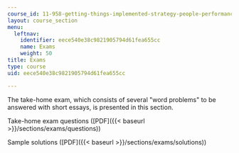 ```yaml
---
course_id: 11-958-getting-things-implemented-strategy-people-performance-and-leadership-january-iap-2009
layout: course_section
menu:
  leftnav:
    identifier: eece540e38c9821905794d61fea655cc
    name: Exams
    weight: 50
title: Exams
type: course
uid: eece540e38c9821905794d61fea655cc

---
```


The take-home exam, which consists of several "word problems" to be answered with short essays, is presented in this section.

Take-home exam questions ([PDF]({{< baseurl >}}/sections/exams/questions))

Sample solutions ([PDF]({{< baseurl >}}/sections/exams/solutions))